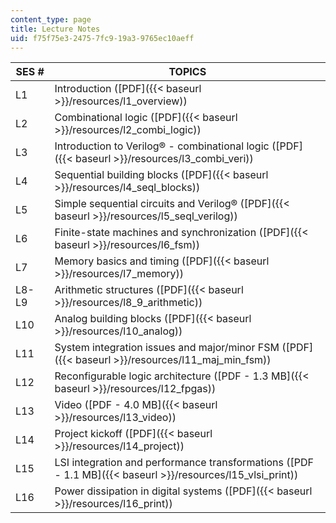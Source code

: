 ```yaml
---
content_type: page
title: Lecture Notes
uid: f75f75e3-2475-7fc9-19a3-9765ec10aeff
---
```


| SES # | TOPICS |
| --- | --- |
| L1 | Introduction ([PDF]({{< baseurl >}}/resources/l1_overview)) |
| L2 | Combinational logic ([PDF]({{< baseurl >}}/resources/l2_combi_logic)) |
| L3 | Introduction to Verilog® - combinational logic ([PDF]({{< baseurl >}}/resources/l3_combi_veri)) |
| L4 | Sequential building blocks ([PDF]({{< baseurl >}}/resources/l4_seql_blocks)) |
| L5 | Simple sequential circuits and Verilog® ([PDF]({{< baseurl >}}/resources/l5_seql_verilog)) |
| L6 | Finite-state machines and synchronization ([PDF]({{< baseurl >}}/resources/l6_fsm)) |
| L7 | Memory basics and timing ([PDF]({{< baseurl >}}/resources/l7_memory)) |
| L8-L9 | Arithmetic structures ([PDF]({{< baseurl >}}/resources/l8_9_arithmetic)) |
| L10 | Analog building blocks ([PDF]({{< baseurl >}}/resources/l10_analog)) |
| L11 | System integration issues and major/minor FSM ([PDF]({{< baseurl >}}/resources/l11_maj_min_fsm)) |
| L12 | Reconfigurable logic architecture ([PDF - 1.3 MB]({{< baseurl >}}/resources/l12_fpgas)) |
| L13 | Video ([PDF - 4.0 MB]({{< baseurl >}}/resources/l13_video)) |
| L14 | Project kickoff ([PDF]({{< baseurl >}}/resources/l14_project)) |
| L15 | LSI integration and performance transformations ([PDF - 1.1 MB]({{< baseurl >}}/resources/l15_vlsi_print)) |
| L16 | Power dissipation in digital systems ([PDF]({{< baseurl >}}/resources/l16_print))